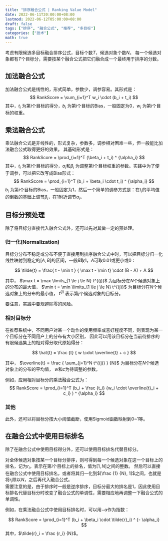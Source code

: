 ```yaml
---
title: "排序融合公式 | Ranking Value Model"
date: 2022-06-11T20:00:00+08:00
lastmod: 2022-06-12T05:00:00+08:00
draft: false
tags: ["排序", "融合公式", "推荐", "多目标"]
categories: ["技术"]
math: true
---
```


考虑有限候选多目标融合排序公式，目标个数$T$，候选对象个数$N$。
每一个候选对象都有$T$个目标分，需要按某个融合公式把它们融合成一个最终用于排序的分数。


## 加法融合公式
加法融合公式是线性的，形式简单，参数少，调参容易。其形式是：
$$
RankScore = \sum_{i=1}^T w_i \cdot (b_i + t_i)
$$
其中，$t_i$ 为第$i$个目标的得分，$b_i$ 为第$i$个目标的Bias，一般固定为0，$w_i$ 为第$i$个目标的权重。


## 乘法融合公式
乘法融合公式是非线性的，形式复杂，参数多，调参相对困难一些，但一般能比加法融合公式取得更好的效果。
其基础形式是：
$$
RankScore = \prod_{i=1}^T (\beta_i + t_i) ^ {\alpha_i}
$$
其中，$t_i$ 为第$i$个目标的得分，$\alpha_i$和$\beta_i$ 为调整第$i$个目标权重的参数。实践中为了便于调参，可以把它改写成Bias形式：
$$
RankScore = \prod_{i=1}^T (b_i + \beta_i \cdot t_i) ^ {\alpha_i}
$$
$b_i$ 为第$i$个目标的Bias，一般固定为1，然后一个简单的调参方式是：在$t_i$的平均值的倒数的基础上调节$\beta_i$，在1附近调节$\alpha_i$。


## 目标分预处理
除了将目标分直接代入融合公式外，还可以先对其做一定的预处理。

### 归一化(Normalization)
目标分分布不稳定或分布不便于直接用到排序融合公式中时，可以把目标分归一化线性映射到稳定的$[A, B]$的区间，一般$B$取1，$A$可取0.01或更小或0：

$$
\tilde{t} = \frac{ t - \min t } { \max t - \min t} \cdot (B - A) + A
$$

其中，
$\max t = \max \limits_{1 \le j \le N} t^{(j)}$ 为目标分在$N$个候选对象上的分布的最大值，
$\min t = \min \limits_{1 \le j \le N} t^{(j)}$ 为目标分在$N$个候选对象上的分布的最小值，
$t^{(j)}$ 表示第$j$个候选对象的目标分。

要注意，实践中要规避除零的风险。

### 相对目标分
在推荐系统中，不同用户对某一个动作的使用频率或喜好程度不同，则表现为某一个目标分在不同用户上的分布有大小区别，
因此可以用该目标分在当前待排序的有限候选集上的相对得分取代原始得分：

$$
\hat{t} = \frac {t} { w \cdot \overline{t} + c }
$$

其中，
$\overline{t} = \frac { \sum_{j=1}^N t^{(j)} } {N}$ 为目标分在$N$个候选对象上的分布的平均值，
$w$和$c$为待调整的参数。


例如，应用相对目标分的乘法融合公式为：
$$
RankScore = \prod_{i=1}^T (b_i + \frac {t_i} {w_i \cdot \overline{t}_i + c_i} ) ^ {\alpha_i}
$$

### 其他
此外，还可以将目标分按大小阈值截断，使用Sigmoid函数映射到0~1等。


## 在融合公式中使用目标排名
除了在融合公式中使用目标得分外，还可以使用目标排名代替目标分。

对全体候选对象按某一个目标分排序，则可得到每一个候选对象在这一个目标上的排名，记为$r_i$，表示在第$i$个目标上的排名，值为$[1, N]$之间的整数。
然后可以直接在融合公式中使用目标排名，或者将其归一化到$[\frac {1} {N}, 1]$之间，也就是将$r_i$除以$N$，之后再代入融合公式。  
需要注意的是，由于排序时一般是逆序排序，目标分最大的排名是1，因此使用目标排名代替目标分时改变了融合公式的单调性，需要相应地再调整一下融合公式的单调性。

例如，在乘法融合公式中使用目标排名时，可以用$-\alpha$作为指数：

$$
RankScore = \prod_{i=1}^T (b_i + \beta_i \cdot \tilde{r}_i) ^ {- \alpha_i}
$$
其中，$\tilde{r}_i = \frac {r_i} {N}$。